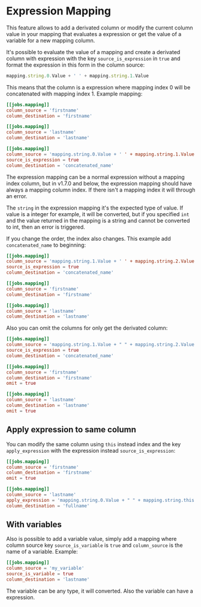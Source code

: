 # Expression Mapping

This feature allows to add a derivated column or modify the current column value in your mapping that evaluates a expression or get the value of a variable for a new mapping column.

It's possible to evaluate the value of a mapping and create a derivated column with expression with the key `source_is_expression` in `true` and format the expression in this form in the column source:

```javascript
mapping.string.0.Value + ' ' + mapping.string.1.Value
```

This means that the column is a expression where mapping index 0 will be concatenated with mapping index 1. Example mapping:

```toml
[[jobs.mapping]]
column_source = 'firstname'
column_destination = 'firstname'

[[jobs.mapping]]
column_source = 'lastname'
column_destination = 'lastname'

[[jobs.mapping]]
column_source = 'mapping.string.0.Value + ' ' + mapping.string.1.Value'
source_is_expression = true
column_destination = 'concatenated_name'
```

The expression mapping can be a normal expression without a mapping index column, but in v1.7.0 and below, the expression mapping should have always a mapping column index. If there isn't a  mapping index it will through an error.

The `string` in the expression mapping it's the expected type of value. If value is a integer for example, it will be converted, but if you specified `int` and the value returned in the mapping is a string and cannot be converted to int, then an error is triggered.

If you change the order, the index also changes. This example add `concatenated_name` to beginning:

```toml
[[jobs.mapping]]
column_source = 'mapping.string.1.Value + ' ' + mapping.string.2.Value'
source_is_expression = true
column_destination = 'concatenated_name'

[[jobs.mapping]]
column_source = 'firstname'
column_destination = 'firstname'

[[jobs.mapping]]
column_source = 'lastname'
column_destination = 'lastname'
```

Also you can omit the columns for only get the derivated column:

```toml
[[jobs.mapping]]
column_source = 'mapping.string.1.Value + " " + mapping.string.2.Value'
source_is_expression = true
column_destination = 'concatenated_name'

[[jobs.mapping]]
column_source = 'firstname'
column_destination = 'firstname'
omit = true

[[jobs.mapping]]
column_source = 'lastname'
column_destination = 'lastname'
omit = true
```

## Apply expression to same column

You can modify the same column using `this` instead index and the key `apply_expression` with the expression instead `source_is_expression`:

```toml
[[jobs.mapping]]
column_source = 'firstname'
column_destination = 'firstname'
omit = true

[[jobs.mapping]]
column_source = 'lastname'
apply_expression = 'mapping.string.0.Value + " " + mapping.string.this.Value'
column_destination = 'fullname'
```

## With variables

Also is possible to add a variable value, simply add a mapping where column source key `source_is_variable` is `true` and `column_source` is the name of a variable. Example:

```toml
[[jobs.mapping]]
column_source = 'my_variable'
source_is_variable = true
column_destination = 'lastname'
```

The variable can be any type, it will converted. Also the variable can have a expression.